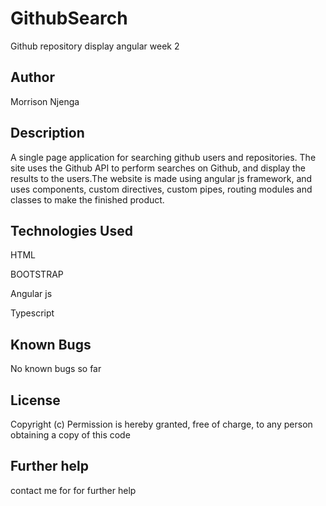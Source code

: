 # GithubSearch

Github repository display angular week 2

## Author
Morrison Njenga

## Description
A single page application for searching github users and repositories. The site uses the Github API to perform searches on Github, and display the results to the users.The website is made using angular js framework, and uses components, custom directives, custom pipes, routing modules and classes to make the finished product.

## Technologies Used
HTML

BOOTSTRAP

Angular js

Typescript


## Known Bugs

No known bugs so far

## License

Copyright (c) Permission is hereby granted, free of charge, to any person obtaining a copy of this code

## Further help

contact me for for further help
